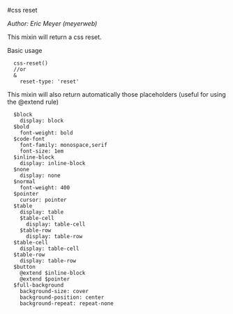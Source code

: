 #css reset

*Author: Eric Meyer (meyerweb)*

This mixin will return a css reset.

Basic usage

```
  css-reset()
  //or
  &
    reset-type: 'reset'
```

This mixin will also return automatically those placeholders (useful for using the @extend rule)

```
  $block
    display: block
  $bold
    font-weight: bold
  $code-font
    font-family: monospace,serif
    font-size: 1em
  $inline-block
    display: inline-block
  $none
    display: none
  $normal
    font-weight: 400
  $pointer
    cursor: pointer
  $table
    display: table
    $table-cell
      display: table-cell
    $table-row
      display: table-row
  $table-cell
    display: table-cell
  $table-row
    display: table-row
  $button
    @extend $inline-block
    @extend $pointer
  $full-background
    background-size: cover
    background-position: center
    background-repeat: repeat-none
```